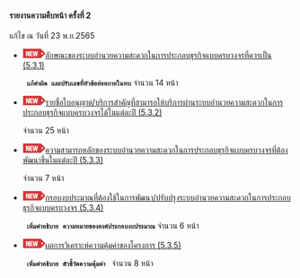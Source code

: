 #### รายงานความคืบหน้า ครั้งที่ 2

แก้ไข ณ วันที่ 23 พ.ย.2565

- [![new!](/doc/res/new2.png)ลักษณะของระบบอำนวยความสะดวกในการประกอบธุรกิจแบบครบวงจรที่ควรเป็น (5.3.1)
    ](/doc/doc2-20221123/DoBiz-Interim2_Chp_1_20221123.pdf)

	<code><b> แก้คำผิด และปรับเลขที่หัวข้อย่อยภายในทบ</b></code>
	จำนวน 14 หน้า

- [![new!](/doc/res/new2.png)รายชื่อใบอนุญาต/บริการสำคัญที่สามารถให้บริการผ่านระบบอำนวยความสะดวกในการประกอบธุรกิจแบบครบวงจรได้ในแต่ละปี (5.3.2)
    ](/doc/doc2-20221121/DoBiz-Interim2_Chp_2_20221121.pdf)

	จำนวน 25 หน้า


- [![new!](/doc/res/new2.png)ความสามารถหลักของระบบอำนวยความสะดวกในการประกอบธุรกิจแบบครบวงจรที่ต้องพัฒนาขึ้นในแต่ละปี (5.3.3)
    ](/doc/doc2-20221121/DoBiz-Interim2_Chp_3_20221121.pdf)

	จำนวน 7 หน้า


- [![new!](/doc/res/new2.png)กรอบงบประมาณที่ต้องใช้ในการพัฒนา/ปรับปรุงระบบอำนวยความสะดวกในการประกอบธุรกิจแบบครบวงจร (5.3.4)
    ](/doc/doc2-20221123/DoBiz-Interim2_Chp_4_20221123.pdf)

	<code><b> เพิ่มคำอธิบาย ความหมายขององค์ประกอบงบประมาณ</b></code>
	จำนวน 6 หน้า


- [![new!](/doc/res/new2.png)ผลการวิเคราะห์ความคุ้มค่าของโครงการ (5.3.5)
    ](/doc/doc2-20221123/DoBiz-Interim2_Chp_5_20221123.pdf)

	<code><b> เพิ่มคำอธิบาย ตัวชี้วัดความคุ้มค่า </b></code>
	จำนวน 8 หน้า
